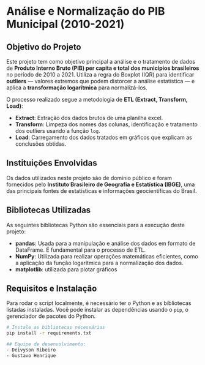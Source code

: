 # Análise e Normalização do PIB Municipal (2010-2021)

## Objetivo do Projeto

Este projeto tem como objetivo principal a análise e o tratamento de dados de **Produto Interno Bruto (PIB) per capita e total dos municípios brasileiros** no período de 2010 a 2021. Utiliza a regra do Boxplot (IQR) para identificar **outliers** — valores extremos que podem distorcer a análise estatística —  e aplica a **transformação logarítmica** para normalizá-los.

O processo realizado segue a metodologia de **ETL (Extract, Transform, Load)**:
* **Extract**: Extração dos dados brutos de uma planilha excel.
* **Transform**: Limpeza dos nomes das colunas, identificação e tratamento dos outliers usando a função `log`.
* **Load**: Carregamento dos dados tratados em gráficos que explicam as conclusões obtidas.

## Instituições Envolvidas

Os dados utilizados neste projeto são de domínio público e foram fornecidos pelo **Instituto Brasileiro de Geografia e Estatística (IBGE)**, uma das principais fontes de estatísticas e informações geocientíficas do Brasil.

## Bibliotecas Utilizadas

As seguintes bibliotecas Python são essenciais para a execução deste projeto:
* **pandas**: Usada para a manipulação e análise dos dados em formato de DataFrame. É fundamental para o processo de ETL.
* **NumPy**: Utilizada para realizar operações matemáticas eficientes, como a aplicação da função logarítmica para a normalização dos dados.
* **matplotlib**: utilizada para plotar gráficos
## Requisitos e Instalação

Para rodar o script localmente, é necessário ter o Python e as bibliotecas listadas instaladas. Você pode instalar as dependências usando o `pip`, o gerenciador de pacotes do Python.

```bash
# Instale as bibliotecas necessárias
pip install -r requirements.txt

## Equipe de desenvolvimento:
- Deivyson Ribeiro
- Gustavo Henrique